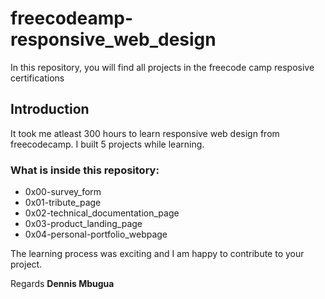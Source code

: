 # freecodeamp-responsive_web_design
In this repository, you will find all projects in the freecode camp resposive certifications

## Introduction
It took me atleast 300 hours to learn responsive web design from freecodecamp. I built 5 projects while learning.

### What is inside this repository:
 * 0x00-survey_form
 * 0x01-tribute_page
 * 0x02-technical_documentation_page
 * 0x03-product_landing_page
 * 0x04-personal-portfolio_webpage
 
 The learning process was exciting and I am happy to contribute to your project.
 
 
Regards **Dennis Mbugua**
